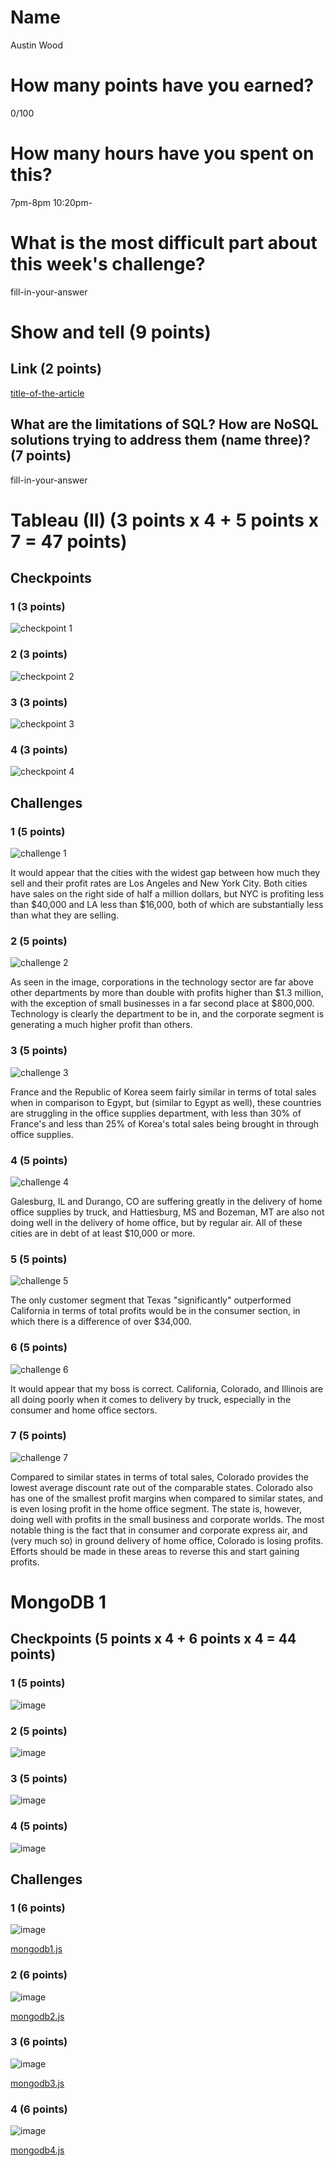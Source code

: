 # Name

Austin Wood

# How many points have you earned?

0/100

# How many hours have you spent on this?

7pm-8pm
10:20pm-

# What is the most difficult part about this week's challenge?

fill-in-your-answer

# Show and tell (9 points)

## Link (2 points)

[title-of-the-article](http://link-to-an-article-comparing-nosql-and-sql)

## What are the limitations of SQL? How are NoSQL solutions trying to address them (name three)? (7 points)

fill-in-your-answer

# Tableau (II) (3 points x 4 + 5 points x 7 = 47 points)

## Checkpoints

### 1 (3 points)

![checkpoint 1](images/tableau_cp1.png?raw=true)

### 2 (3 points)

![checkpoint 2](images/tableau_cp2.png?raw=true)

### 3 (3 points)

![checkpoint 3](images/tableau_cp3.png?raw=true)

### 4 (3 points)

![checkpoint 4](images/tableau_cp4.png?raw=true)

## Challenges

### 1 (5 points)

![challenge 1](images/tableau_ch1.png?raw=true)

It would appear that the cities with the widest gap between how much they sell and their profit rates are Los Angeles and New York City. Both cities have sales on the right side of half a million dollars, but NYC is profiting less than $40,000 and LA less than $16,000, both of which are substantially less than what they are selling.

### 2 (5 points)

![challenge 2](images/tableau_ch2.png?raw=true)

As seen in the image, corporations in the technology sector are far above other departments by more than double with profits higher than $1.3 million, with the exception of small businesses in a far second place at $800,000. Technology is clearly the department to be in, and the corporate segment is generating a much higher profit than others.

### 3 (5 points)

![challenge 3](images/tableau_ch3.png?raw=true)

France and the Republic of Korea seem fairly similar in terms of total sales when in comparison to Egypt, but (similar to Egypt as well), these countries are struggling in the office supplies department, with less than 30% of France's and less than 25% of Korea's total sales being brought in through office supplies.

### 4 (5 points)

![challenge 4](images/tableau_ch4.png?raw=true)

Galesburg, IL and Durango, CO are suffering greatly in the delivery of home office supplies by truck, and Hattiesburg, MS and Bozeman, MT are also not doing well in the delivery of home office, but by regular air. All of these cities are in debt of at least $10,000 or more.

### 5 (5 points)

![challenge 5](images/tableau_ch5.png?raw=true)

The only customer segment that Texas "significantly" outperformed California in terms of total profits would be in the consumer section, in which there is a difference of over $34,000.

### 6 (5 points)

![challenge 6](images/tableau_ch6.png?raw=true)

It would appear that my boss is correct. California, Colorado, and Illinois are all doing poorly when it comes to delivery by truck, especially in the consumer and home office sectors.

### 7 (5 points)

![challenge 7](images/tableau_ch7.png?raw=true)

Compared to similar states in terms of total sales, Colorado provides the lowest average discount rate out of the comparable states. Colorado also has one of the smallest profit margins when compared to similar states, and is even losing profit in the home office segment. The state is, however, doing well with profits in the small business and corporate worlds.
The most notable thing is the fact that in consumer and corporate express air, and (very much so) in ground delivery of home office, Colorado is losing profits. Efforts should be made in these areas to reverse this and start gaining profits.


# MongoDB 1

## Checkpoints (5 points x 4 + 6 points x 4 = 44  points)

### 1 (5 points)

![image](image.png?raw=true)

### 2 (5 points)

![image](image.png?raw=true)

### 3 (5 points)

![image](image.png?raw=true)

### 4 (5 points)

![image](image.png?raw=true)

## Challenges


### 1 (6 points)

![image](image.png?raw=true)

[mongodb1.js](mongodb1.js)

### 2 (6 points)

![image](image.png?raw=true)

[mongodb2.js](mongodb2.js)

### 3 (6 points)

![image](image.png?raw=true)

[mongodb3.js](mongodb3.js)

### 4 (6 points)

![image](image.png?raw=true)

[mongodb4.js](mongodb4.js)
